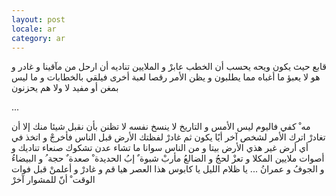 ```yaml
---
layout: post
locale: ar
category: ar
---
```


قابع حيث يكون
ويحه
يحسب أن الخطب عابرْ
و الملايين تناديه
أن ارحل من مآقينا و غادر
و هو لا يعبؤ
ما أغباه
مما يطلبون
و يظن الأمر رقصا
لعبة أخرى
فيلقي بالخطابات
و ما ليس بمغن أو مفيد لا ولا هم يحزنون

...

مه ْ
كفي
فاليوم ليس الأمس
و التاريخ لا ينسخ نفسه
لا تظنن بأن نقبل شيئا منك إلا أن تغادرْ
اترك الأمر لشخص آخر
أيًا يكون
ثم غادرْ
لفظتك الأرض قبل الناس
فأخرجْ
و اتخذ في أي أرض غير هذي الأرض بيتا
و من الناس سوانا ما تشاء
عدن تشكوك
صنعاء تناديك
و أصوات ملايين المكلا و تعزْ
لحجُ و الضالعُ
مأربْ
شبوة ٌ إبُ الحديدة ْ
صعدة ٌ حجة ُ و البيضاءُ و الجوفُ
و عمرانُ ...
يا ظلام الليل
يا كابوس هذا العصر
هيا قم و غادرْ
و أعلمنْ قبل فوات الوقت ْ
أنّ للمشوار آخرْ